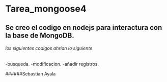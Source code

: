 # Tarea_mongoose4

## Se creo el codigo en nodejs para interactura con la base de MongoDB. 
###### los siguientes codigos ahrian lo siguiente
-busqueda.
-modificacion.
-añadir registros.


######Sebastian Ayala

